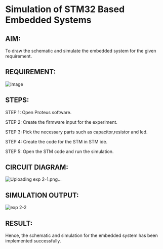 # Simulation of STM32 Based Embedded Systems

## AIM:
To draw the schematic and simulate the embedded system for the given requirement.

## REQUIREMENT:
![image](https://user-images.githubusercontent.com/6159567/228723969-3892a2a3-3743-4300-9636-ba0dba4ed150.png)

## STEPS:

STEP 1: Open Proteus software.

STEP 2: Create the firmware input for the experiment.

STEP 3: Pick the necessary parts such as capacitor,resistor and led.

STEP 4: Create the code for the STM in STM ide.

STEP 5: Open the STM code and run the simulation.

## CIRCUIT DIAGRAM:

![Uploading exp 2-1.png…]()


## SIMULATION OUTPUT:

![exp 2-2](https://github.com/Lishaliramamoorthy/STM32-Simulation/assets/75237886/48830552-fd6e-44a5-a05c-283a50d74df6)


## RESULT:
Hence, the schematic and simulation for the embedded system has been implemented successfully.

